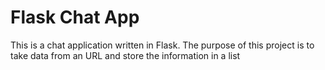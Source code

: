 # Flask Chat App

This is a chat application written in Flask. The purpose of this project is to take data from an URL and store the information in a list